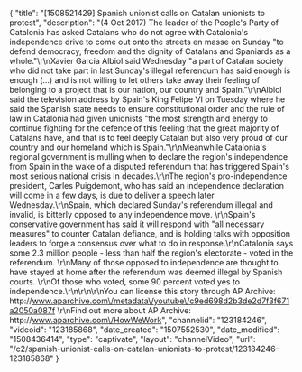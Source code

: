 {
    "title": "[1508521429] Spanish unionist calls on Catalan unionists to protest",
    "description": "(4 Oct 2017) The leader of the People's Party of Catalonia has asked Catalans who do not agree with Catalonia's independence drive to come out onto the streets en masse on Sunday \"to defend democracy, freedom and the dignity of Catalans and Spaniards as a whole.\"\r\nXavier Garcia Albiol said Wednesday \"a part of Catalan society who did not take part in last Sunday's illegal referendum has said enough is enough (...) and is not willing to let others take away their feeling of belonging to a project that is our nation, our country and Spain.\"\r\nAlbiol said the television address by Spain's King Felipe VI on Tuesday where he said the Spanish state needs to ensure constitutional order and the rule of law in Catalonia had given unionists \"the most strength and energy to continue fighting for the defence of this feeling that the great majority of Catalans have, and that is to feel deeply Catalan but also very proud of our country and our homeland which is Spain.\"\r\nMeanwhile Catalonia's regional government is mulling when to declare the region's independence from Spain in the wake of a disputed referendum that has triggered Spain's most serious national crisis in decades.\r\nThe region's pro-independence president, Carles Puigdemont, who has said an independence declaration will come in a few days, is due to deliver a speech later Wednesday.\r\nSpain, which declared Sunday's referendum illegal and invalid, is bitterly opposed to any independence move. \r\nSpain's conservative government has said it will respond with \"all necessary measures\" to counter Catalan defiance, and is holding talks with opposition leaders to forge a consensus over what to do in response.\r\nCatalonia says some 2.3 million people - less than half the region's electorate - voted in the referendum. \r\nMany of those opposed to independence are thought to have stayed at home after the referendum was deemed illegal by Spanish courts. \r\nOf those who voted, some 90 percent voted yes to independence.\r\n\r\n\r\nYou can license this story through AP Archive: http:\/\/www.aparchive.com\/metadata\/youtube\/c9ed698d2b3de2d7f3f671a2050a087f \r\nFind out more about AP Archive: http:\/\/www.aparchive.com\/HowWeWork",
    "channelid": "123184246",
    "videoid": "123185868",
    "date_created": "1507552530",
    "date_modified": "1508436414",
    "type": "captivate",
    "layout": "channelVideo",
    "url": "\/c2\/spanish-unionist-calls-on-catalan-unionists-to-protest\/123184246-123185868"
}